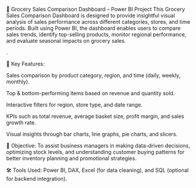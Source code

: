 🛒 Grocery Sales Comparison Dashboard – Power BI Project 
This Grocery Sales Comparison Dashboard is designed to provide insightful visual analysis of sales performance across different categories, stores, and time periods. Built using Power BI, the dashboard enables users to compare sales trends, identify top-selling products, monitor regional performance, and evaluate seasonal impacts on grocery sales.

.

🔹 Key Features:

Sales comparison by product category, region, and time (daily, weekly, monthly).

Top & bottom-performing items based on revenue and quantity sold.

Interactive filters for region, store type, and date range.

KPIs such as total revenue, average basket size, profit margin, and sales growth rate.

Visual insights through bar charts, line graphs, pie charts, and slicers.

🎯 Objective:
To assist business managers in making data-driven decisions, optimizing stock levels, and understanding customer buying patterns for better inventory planning and promotional strategies.

🛠️ Tools Used:
Power BI, DAX, Excel (for data cleaning), and SQL (optional for backend integration).


